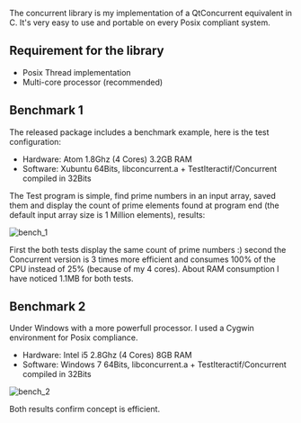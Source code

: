 The concurrent library is my implementation of a QtConcurrent equivalent in C. It's very easy to use and portable on every Posix compliant system.

## Requirement for the library
* Posix Thread implementation
* Multi-core processor (recommended)

## Benchmark 1
The released package includes a benchmark example, here is the test configuration:

* Hardware: Atom 1.8Ghz (4 Cores) 3.2GB RAM
* Software: Xubuntu 64Bits, libconcurrent.a + TestIteractif/Concurrent compiled in 32Bits

The Test program is simple, find prime numbers in an input array, saved them and display the count of prime elements found at program end (the default input array size is 1 Million elements), results:

![bench_1](./images/bench1.png)

First the both tests display the same count of prime numbers :) second the Concurrent version is 3 times more efficient and consumes 100% of the CPU instead of 25% (because of my 4 cores). About RAM consumption I have noticed 1.1MB for both tests.

## Benchmark 2
Under Windows with a more powerfull processor. I used a Cygwin environment for Posix compliance.

* Hardware: Intel i5 2.8Ghz (4 Cores) 8GB RAM
* Software: Windows 7 64Bits, libconcurrent.a + TestIteractif/Concurrent compiled in 32Bits

![bench_2](./images/bench2.png)

Both results confirm concept is efficient.
